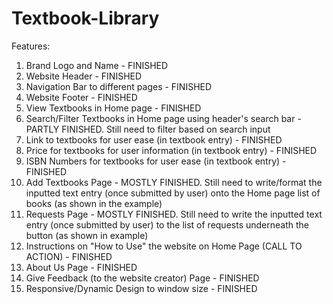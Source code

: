 # Textbook-Library

Features:
1. Brand Logo and Name - FINISHED
2. Website Header - FINISHED
3. Navigation Bar to different pages - FINISHED
4. Website Footer - FINISHED
5. View Textbooks in Home page - FINISHED
6. Search/Filter Textbooks in Home page using header's search bar - PARTLY FINISHED. Still need to filter based on search input
7. Link to textbooks for user ease (in textbook entry) - FINISHED
8. Price for textbooks for user information (in textbook entry) - FINISHED
9. ISBN Numbers for textbooks for user ease (in textbook entry) - FINISHED
10. Add Textbooks Page - MOSTLY FINISHED. Still need to write/format the inputted text entry (once submitted by user) onto the Home page list of books (as shown in the example)
11. Requests Page - MOSTLY FINISHED. Still need to write the inputted text entry (once submitted by user) to the list of requests underneath the button (as shown in example)
12. Instructions on "How to Use" the website on Home Page (CALL TO ACTION)  - FINISHED
13. About Us Page - FINISHED
14. Give Feedback (to the website creator) Page - FINISHED
15. Responsive/Dynamic Design to window size - FINISHED
